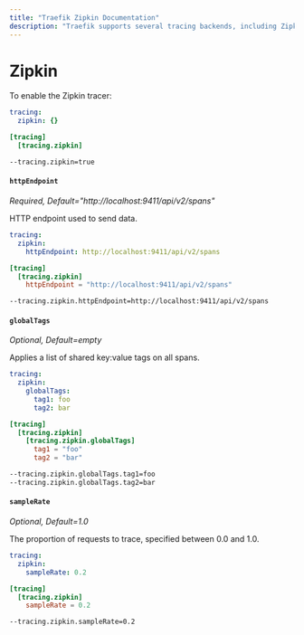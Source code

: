 ```yaml
---
title: "Traefik Zipkin Documentation"
description: "Traefik supports several tracing backends, including Zipkin. Learn how to implement it for observability in Traefik Proxy. Read the technical documentation."
---
```


# Zipkin

To enable the Zipkin tracer:

```yaml tab="File (YAML)"
tracing:
  zipkin: {}
```

```toml tab="File (TOML)"
[tracing]
  [tracing.zipkin]
```

```bash tab="CLI"
--tracing.zipkin=true
```

#### `httpEndpoint`

_Required, Default="http://localhost:9411/api/v2/spans"_

HTTP endpoint used to send data.

```yaml tab="File (YAML)"
tracing:
  zipkin:
    httpEndpoint: http://localhost:9411/api/v2/spans
```

```toml tab="File (TOML)"
[tracing]
  [tracing.zipkin]
    httpEndpoint = "http://localhost:9411/api/v2/spans"
```

```bash tab="CLI"
--tracing.zipkin.httpEndpoint=http://localhost:9411/api/v2/spans
```

#### `globalTags`

_Optional, Default=empty_

Applies a list of shared key:value tags on all spans.

```yaml tab="File (YAML)"
tracing:
  zipkin:
    globalTags:
      tag1: foo
      tag2: bar
```

```toml tab="File (TOML)"
[tracing]
  [tracing.zipkin]
    [tracing.zipkin.globalTags]
      tag1 = "foo"
      tag2 = "bar"
```

```bash tab="CLI"
--tracing.zipkin.globalTags.tag1=foo
--tracing.zipkin.globalTags.tag2=bar
```

#### `sampleRate`

_Optional, Default=1.0_

The proportion of requests to trace, specified between 0.0 and 1.0.

```yaml tab="File (YAML)"
tracing:
  zipkin:
    sampleRate: 0.2
```

```toml tab="File (TOML)"
[tracing]
  [tracing.zipkin]
    sampleRate = 0.2
```

```bash tab="CLI"
--tracing.zipkin.sampleRate=0.2
```
